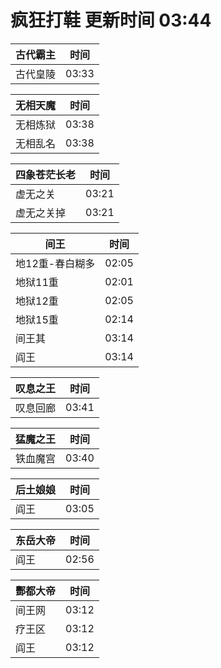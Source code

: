 # 疯狂打鞋 更新时间 03:44

| 古代霸主   | 时间    |
|--------|-------|
| 古代皇陵 | 03:33 |

| 无相天魔   | 时间    |
|--------|-------|
| 无相炼狱 | 03:38 |
| 无相乱名 | 03:38 |

| 四象苍茫长老   | 时间    |
|--------|-------|
| 虚无之关 | 03:21 |
| 虚无之关掉 | 03:21 |

| 间王   | 时间    |
|--------|-------|
| 地12重-春白糊多 | 02:05 |
| 地狱11重 | 02:01 |
| 地狱12重 | 02:05 |
| 地狱15重 | 02:14 |
| 间王其 | 03:14 |
| 阎王 | 03:14 |

| 叹息之王   | 时间    |
|--------|-------|
| 叹息回廊 | 03:41 |

| 猛魔之王   | 时间    |
|--------|-------|
| 铁血魔宫 | 03:40 |

| 后土娘娘   | 时间    |
|--------|-------|
| 阎王 | 03:05 |

| 东岳大帝   | 时间    |
|--------|-------|
| 阎王 | 02:56 |

| 酆都大帝   | 时间    |
|--------|-------|
| 间王网 | 03:12 |
| 疗王区 | 03:12 |
| 阎王 | 03:12 |